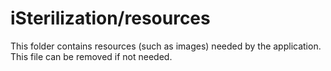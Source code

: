 # iSterilization/resources

This folder contains resources (such as images) needed by the application. This file can
be removed if not needed.
